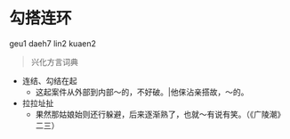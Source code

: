 # 勾搭连环
geu1 daeh7 lin2 kuaen2
> 兴化方言词典
- 连结、勾结在起
  - 这起案件从外部到内部～的，不好破。|他俫沾亲搭故，～的。
- 拉拉址扯
  - 果然那姑娘始则还行躲避，后来逐渐熟了，也就～有说有笑。（《广陵潮》二三）
